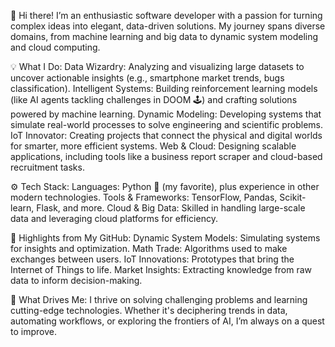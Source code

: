 👋 Hi there! I’m an enthusiastic software developer with a passion for turning complex ideas into elegant, data-driven solutions. My journey spans diverse domains, from machine learning and big data to dynamic system modeling and cloud computing.

💡 What I Do:
Data Wizardry: Analyzing and visualizing large datasets to uncover actionable insights (e.g., smartphone market trends, bugs classification).
Intelligent Systems: Building reinforcement learning models (like AI agents tackling challenges in DOOM 🕹️) and crafting solutions powered by machine learning.
Dynamic Modeling: Developing systems that simulate real-world processes to solve engineering and scientific problems.
IoT Innovator: Creating projects that connect the physical and digital worlds for smarter, more efficient systems.
Web & Cloud: Designing scalable applications, including tools like a business report scraper and cloud-based recruitment tasks.

⚙️ Tech Stack:
Languages: Python 🐍 (my favorite), plus experience in other modern technologies.
Tools & Frameworks: TensorFlow, Pandas, Scikit-learn, Flask, and more.
Cloud & Big Data: Skilled in handling large-scale data and leveraging cloud platforms for efficiency.

🚀 Highlights from My GitHub:
Dynamic System Models: Simulating systems for insights and optimization.
Math Trade: Algorithms used to make exchanges between users.
IoT Innovations: Prototypes that bring the Internet of Things to life.
Market Insights: Extracting knowledge from raw data to inform decision-making.

🌱 What Drives Me: I thrive on solving challenging problems and learning cutting-edge technologies. Whether it's deciphering trends in data, automating workflows, or exploring the frontiers of AI, I’m always on a quest to improve.
